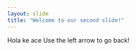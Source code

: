 ```yaml
---
layout: slide
title: "Welcome to our second slide!"
---
```

Hola ke ace
Use the left arrow to go back!
